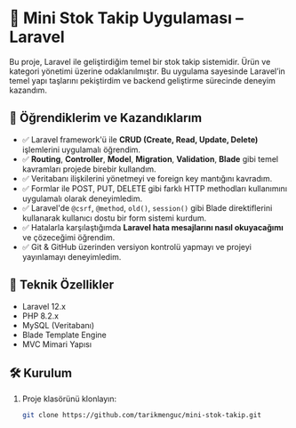 # 🎯 Mini Stok Takip Uygulaması – Laravel

Bu proje, Laravel ile geliştirdiğim temel bir stok takip sistemidir. Ürün ve kategori yönetimi üzerine odaklanılmıştır. Bu uygulama sayesinde Laravel’in temel yapı taşlarını pekiştirdim ve backend geliştirme sürecinde deneyim kazandım.

## 📘 Öğrendiklerim ve Kazandıklarım

- ✅ Laravel framework'ü ile **CRUD (Create, Read, Update, Delete)** işlemlerini uygulamalı öğrendim.
- ✅ **Routing**, **Controller**, **Model**, **Migration**, **Validation**, **Blade** gibi temel kavramları projede birebir kullandım.
- ✅ Veritabanı ilişkilerini yönetmeyi ve foreign key mantığını kavradım.
- ✅ Formlar ile POST, PUT, DELETE gibi farklı HTTP methodları kullanımını uygulamalı olarak deneyimledim.
- ✅ Laravel'de `@csrf`, `@method`, `old()`, `session()` gibi Blade direktiflerini kullanarak kullanıcı dostu bir form sistemi kurdum.
- ✅ Hatalarla karşılaştığımda **Laravel hata mesajlarını nasıl okuyacağımı** ve çözeceğimi öğrendim.
- ✅ Git & GitHub üzerinden versiyon kontrolü yapmayı ve projeyi yayınlamayı deneyimledim.

## 🧠 Teknik Özellikler

- Laravel 12.x
- PHP 8.2.x
- MySQL (Veritabanı)
- Blade Template Engine
- MVC Mimari Yapısı

## 🛠 Kurulum

1. Proje klasörünü klonlayın:
   ```bash
   git clone https://github.com/tarikmenguc/mini-stok-takip.git
